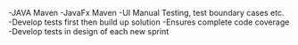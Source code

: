 -JAVA Maven
-JavaFx Maven
-UI Manual Testing, test boundary cases etc.
-Develop tests first then build up solution
-Ensures complete code coverage
-Develop tests in design of each new sprint
